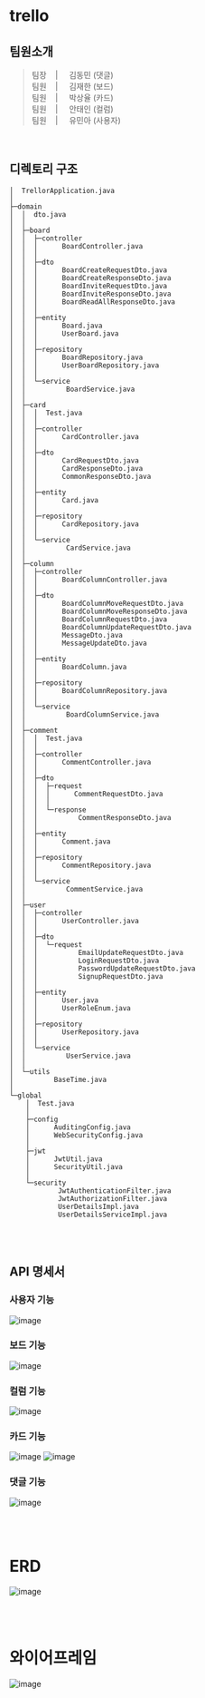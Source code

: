 # trello

## 팀원소개
> 팀장 &nbsp;&nbsp;&nbsp;|&nbsp;&nbsp;&nbsp;&nbsp;&nbsp;김동민 (댓글)<br>
> 팀원 &nbsp;&nbsp;&nbsp;|&nbsp;&nbsp;&nbsp;&nbsp;&nbsp;김재한 (보드)<br>
> 팀원 &nbsp;&nbsp;&nbsp;|&nbsp;&nbsp;&nbsp;&nbsp;&nbsp;박상율 (카드)<br>
> 팀원 &nbsp;&nbsp;&nbsp;|&nbsp;&nbsp;&nbsp;&nbsp;&nbsp;안태인 (컬럼)<br>
> 팀원 &nbsp;&nbsp;&nbsp;|&nbsp;&nbsp;&nbsp;&nbsp;&nbsp;유민아 (사용자)<br>

<br>

## 디렉토리 구조
```
│  TrellorApplication.java
│
├─domain
│  │  dto.java
│  │
│  ├─board
│  │  ├─controller
│  │  │      BoardController.java
│  │  │
│  │  ├─dto
│  │  │      BoardCreateRequestDto.java
│  │  │      BoardCreateResponseDto.java
│  │  │      BoardInviteRequestDto.java
│  │  │      BoardInviteResponseDto.java
│  │  │      BoardReadAllResponseDto.java
│  │  │
│  │  ├─entity
│  │  │      Board.java
│  │  │      UserBoard.java
│  │  │
│  │  ├─repository
│  │  │      BoardRepository.java
│  │  │      UserBoardRepository.java
│  │  │
│  │  └─service
│  │          BoardService.java
│  │
│  ├─card
│  │  │  Test.java
│  │  │
│  │  ├─controller
│  │  │      CardController.java
│  │  │
│  │  ├─dto
│  │  │      CardRequestDto.java
│  │  │      CardResponseDto.java
│  │  │      CommonResponseDto.java
│  │  │
│  │  ├─entity
│  │  │      Card.java
│  │  │
│  │  ├─repository
│  │  │      CardRepository.java
│  │  │
│  │  └─service
│  │          CardService.java
│  │
│  ├─column
│  │  ├─controller
│  │  │      BoardColumnController.java
│  │  │
│  │  ├─dto
│  │  │      BoardColumnMoveRequestDto.java
│  │  │      BoardColumnMoveResponseDto.java
│  │  │      BoardColumnRequestDto.java
│  │  │      BoardColumnUpdateRequestDto.java
│  │  │      MessageDto.java
│  │  │      MessageUpdateDto.java
│  │  │
│  │  ├─entity
│  │  │      BoardColumn.java
│  │  │
│  │  ├─repository
│  │  │      BoardColumnRepository.java
│  │  │
│  │  └─service
│  │          BoardColumnService.java
│  │
│  ├─comment
│  │  │  Test.java
│  │  │
│  │  ├─controller
│  │  │      CommentController.java
│  │  │
│  │  ├─dto
│  │  │  ├─request
│  │  │  │      CommentRequestDto.java
│  │  │  │
│  │  │  └─response
│  │  │          CommentResponseDto.java
│  │  │
│  │  ├─entity
│  │  │      Comment.java
│  │  │
│  │  ├─repository
│  │  │      CommentRepository.java
│  │  │
│  │  └─service
│  │          CommentService.java
│  │
│  ├─user
│  │  ├─controller
│  │  │      UserController.java
│  │  │
│  │  ├─dto
│  │  │  └─request
│  │  │          EmailUpdateRequestDto.java
│  │  │          LoginRequestDto.java
│  │  │          PasswordUpdateRequestDto.java
│  │  │          SignupRequestDto.java
│  │  │
│  │  ├─entity
│  │  │      User.java
│  │  │      UserRoleEnum.java
│  │  │
│  │  ├─repository
│  │  │      UserRepository.java
│  │  │
│  │  └─service
│  │          UserService.java
│  │
│  └─utils
│          BaseTime.java
│
└─global
    │  Test.java
    │
    ├─config
    │      AuditingConfig.java
    │      WebSecurityConfig.java
    │
    ├─jwt
    │      JwtUtil.java
    │      SecurityUtil.java
    │
    └─security
            JwtAuthenticationFilter.java
            JwtAuthorizationFilter.java
            UserDetailsImpl.java
            UserDetailsServiceImpl.java
```

<br>
<br>

## API 명세서
### 사용자 기능
![image](https://github.com/moonnnnnnn2541354/trello/assets/96765898/f092824c-cae8-4f48-a7ba-1f9907bf68a5)
<br>
### 보드 기능
![image](https://github.com/moonnnnnnn2541354/trello/assets/96765898/8e120dae-6eb0-424b-a6d2-cc123fdbf342)
<br>
### 컬럼 기능
![image](https://github.com/moonnnnnnn2541354/trello/assets/96765898/f54af4c8-779f-40fe-93ac-1e6514b8c186)
<br>
### 카드 기능
![image](https://github.com/moonnnnnnn2541354/trello/assets/96765898/029c51d1-0459-4965-a359-71c63709f478)
![image](https://github.com/moonnnnnnn2541354/trello/assets/96765898/4ac1f7da-afbf-4b9d-aa38-cd2fc375d95e)
<br>
### 댓글 기능
![image](https://github.com/moonnnnnnn2541354/trello/assets/96765898/cab2bbe5-da3b-464d-9351-9a82094862ed)

<br>
<br>

# ERD
![image](https://github.com/moonnnnnnn2541354/trello/assets/96765898/39c0942b-3fe4-4ba8-9578-1874e4314ac1)

<br>
<br>

# 와이어프레임
![image](https://github.com/moonnnnnnn2541354/trello/assets/96765898/754d9859-9995-4de1-9102-e8896a93b04c)

